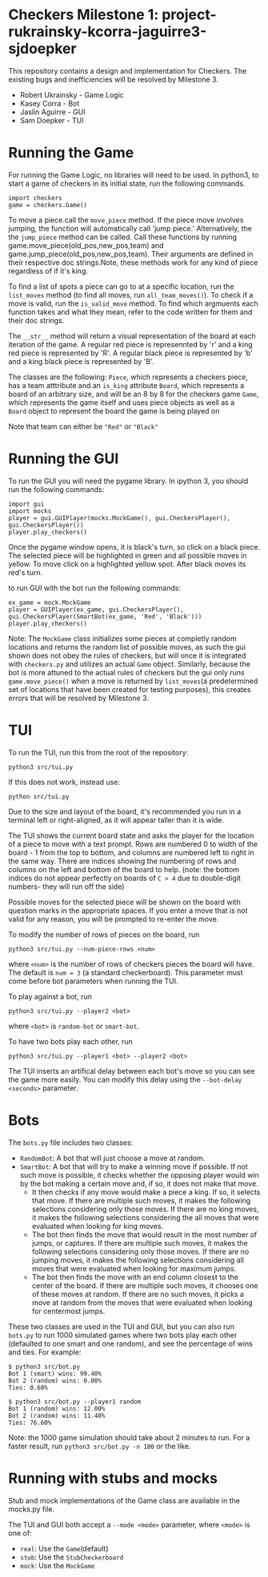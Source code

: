 # Checkers Milestone 1: project-rukrainsky-kcorra-jaguirre3-sjdoepker
This repository contains a design and implementation for Checkers. The existing bugs and inefficiencies will be resolved by Milestone 3. 

- Robert Ukrainsky - Game Logic
- Kasey Corra - Bot
- Jaslin Aguirre - GUI
- Sam Doepker - TUI

# Running the Game
For running the Game Logic, no libraries will need to be used.
In python3, to start a game of checkers in its initial state, run the following
commands.
```
import checkers
game = checkers.Game()
```
To move a piece.call the `move_piece` method. If the piece move involves jumping,
the function will automatically call 'jump piece.' Alternatively, the the `jump_piece` 
method can be called. Call these functions by running game.move_piece(old_pos,new_pos,team)
and game.jump_piece(old_pos,new_pos,team). Their arguments are defined in their 
respective doc strings.Note, these methods work for any kind of piece regardless 
of if it's king.


To find a list of spots a piece can go to at a specific location, run the 
`list_moves` method (to find all moves, run `all_team_moves()`). To check if a 
move is valid, run the `is_valid_move` method. To find which argmuents each 
function takes and what they mean, refer to the code written for them and their
doc strings.

The `__str__` method will return a visual representation of the board at each 
iteration of the game. A regular red piece is represennted by 'r' and a king red 
piece is represented by 'R'. A regular black piece is represented by 'b' and a
king black piece is represented by 'B'.

The classes are the following:
`Piece`, which represents a checkers piece, has a team atttribute and an 
`is_king` attribute
`Board`, which represents a board of an arbitrary size, and will be an 8 by 8 
for the checkers game
`Game`, which represents the game itself and uses piece objects as well as a  
`Board` object to represent the board the game is being played on

Note that team can either be `"Red"` or `"Black"`


# Running the GUI
To run the GUI you will need the pygame library. 
In ipython 3, you should run the following commands:
```
import gui
import mocks
player = gui.GUIPlayer(mocks.MockGame(), gui.CheckersPlayer(), gui.CheckersPlayer())
player.play_checkers()
```
Once the pygame window opens, it is black's turn, so click on a black piece. The selected piece will be highlighted in green and all possible moves in yellow. To move click on a highlighted yellow spot. After black moves its red's turn.

to run GUI with the bot run the following commands:
```
ex_game = mock.MockGame
player = GUIPlayer(ex_game, gui.CheckersPlayer(), gui.CheckersPlayer(SmartBot(ex_game, 'Red', 'Black')))
player.play_checkers()
```
Note: The `MockGame` class initializes some pieces at completly random locations and returns the random list of possible moves, as such the gui shown does not obey the rules of checkers, but will once it is integrated with `checkers.py` and utilizes an actual `Game` object. Similarly, because the bot is more attuned to the actual rules of checkers but the gui only runs `game.move_piece()` when a move is returned by `list_moves`(a predetermined set of locations that have been created for testing purposes), this creates errors that will be resolved by Milestone 3. 


# TUI

To run the TUI, run this from the root of the repository:
```
python3 src/tui.py
```
If this does not work, instead use:
```
python src/tui.py
```
    
Due to the size and layout of the board, it's recommended you run in a terminal
left or right-aligned, as it will appear taller than it is wide.

The TUI shows the current board state and asks the player for the location of
a piece to move with a text prompt. Rows are numbered 0 to width of the 
board - 1 from the top to bottom, and columns are numbered left to right in the
same way. There are indices showing the numbering of rows and columns on the 
left and bottom of the board to help. (note: the bottom indices do not appear
perfectly on boards of ``C > 4`` due to double-digit numbers- they will run off
the side)

Possible moves for the selected piece will be shown on the board with question
marks in the appropriate spaces. If you enter a move that is not valid for any
reason, you will be prompted to re-enter the move.

To modify the number of rows of pieces on the board, run
```
python3 src/tui.py --num-piece-rows <num>
```
where ``<num>`` is the number of rows of checkers pieces the board will have.
The default is ``num = 3`` (a standard checkerboard). This parameter must come 
before bot parameters when running the TUI.

To play against a bot, run
```
python3 src/tui.py --player2 <bot>
```
where ``<bot>`` is ``random-bot`` or ``smart-bot``.

To have two bots play each other, run
```
python3 src/tui.py --player1 <bot> --player2 <bot>
```
The TUI inserts an artifical delay between each bot's move so you can see the 
game more easily. You can modify this delay using the ``--bot-delay <seconds>``
parameter.

# Bots
The `bots.py` file includes two classes:
- `RandomBot`: A bot that will just choose a move at random. 
- `SmartBot`: A bot that will try to make a winning move if possible. If not such move is possible, it checks whether the opposing player would win by the bot making a certain move and, if so, it does not make that move. 
    - It then checks if any move would make a piece a king. If so, it selects that move. If there are multiple such moves, it makes the following selections considering only those moves. If there are no king moves, it makes the following selections considering the all moves that were evaluated when looking for king moves.
    - The bot then finds the move that would result in the most number of jumps, or captures. If there are multiple such moves, it makes the following selections considering only those moves. If there are no jumping moves, it makes the following selections considering all moves that were evaluated when looking for maximum jumps.
    - The bot then finds the move with an end column closest to the center of the board. If there are multiple such moves, it chooses one of these moves at random. If there are no such moves, it picks a move at random from the moves that were evaluated when looking for centermost jumps.

These two classes are used in the TUI and GUI, but you can also run `bots.py` to run 1000 simulated games where two bots play each other (defaulted to one smart and one random), and see the percentage of wins and ties. For example:
```
$ python3 src/bot.py
Bot 1 (smart) wins: 99.40%
Bot 2 (random) wins: 0.00%
Ties: 0.60%

$ python3 src/bot.py --player1 random
Bot 1 (random) wins: 12.00%
Bot 2 (random) wins: 11.40%
Ties: 76.60%
```
Note: the 1000 game simulation should take about 2 minutes to run. For a faster result, run `python3 src/bot.py -n 100` or the like.


# Running with stubs and mocks
Stub and mock implementations of the Game class are available in the mocks.py file.

The TUI and GUI both accept a `--mode <mode>` parameter, where `<mode>` is one of:
- `real`: Use the `Game`(default)
- `stub`: Use the `StubCheckerboard`
- `mock`: Use the `MockGame`